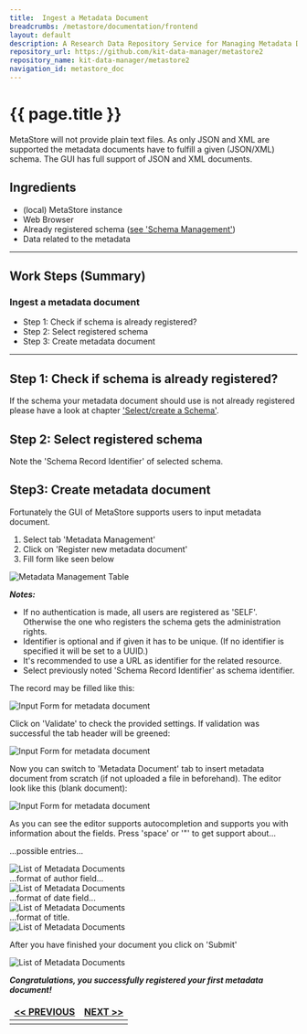 ```yaml
---
title:  Ingest a Metadata Document
breadcrumbs: /metastore/documentation/frontend
layout: default
description: A Research Data Repository Service for Managing Metadata Documents based on JSON or XML.
repository_url: https://github.com/kit-data-manager/metastore2
repository_name: kit-data-manager/metastore2
navigation_id: metastore_doc
---
```


# {{ page.title }} 
MetaStore will not provide plain text files. As only JSON and XML are supported 
the metadata documents have to fulfill a given (JSON/XML) schema.
The GUI has full support of JSON and XML documents. 
## Ingredients

- (local) MetaStore instance
- Web Browser
- Already registered schema ([see 'Schema Management'](../schema/introduction.html))
- Data related to the metadata

---

## Work Steps (Summary)

### Ingest a metadata document
 * Step 1: Check if schema is already registered?
 * Step 2: Select registered schema
 * Step 3: Create metadata document

---

## Step 1: Check if schema is already registered?
If the schema your metadata document should use is not already registered please have a look at chapter ['Select/create a Schema'](../schema/select.html). 


## Step 2: Select registered schema
Note the 'Schema Record Identifier' of selected schema.

## Step3: Create metadata document
Fortunately the GUI of MetaStore supports users to input metadata document. 
1. Select tab 'Metadata Management'
2. Click on 'Register new metadata document'
3. Fill form like seen below


<div class="centerbox">
    <img src="../images/MetadataListing.png" alt="Metadata Management Table" style="max-height:50em;" />
</div>

***Notes:*** 
- If no authentication is made, all users are registered as 'SELF'. Otherwise 
the one who registers the schema gets the administration rights. 
- Identifier is optional and if given it has to be unique. (If no identifier is 
specified it will be set to a UUID.)
- It's recommended to use a URL as identifier for the related resource.
- Select previously noted 'Schema Record Identifier' as schema identifier.

The record may be filled like this:
<div class="centerbox">
    <img src="../images/MetadataRecord.png" alt="Input Form for metadata document" style="max-height:50em;" />
</div>

Click on 'Validate' to check the provided settings.
If validation was successful the tab header will be greened:
<div class="centerbox">
    <img src="../images/MetadataRecord2.png" alt="Input Form for metadata document" style="max-height:50em;" />
</div>

Now you can switch to 'Metadata Document' tab to insert metadata document from scratch (if not uploaded a file in beforehand). The editor look like this (blank document):

<div class="centerbox">
    <img src="../images/MetadataEditor.png" alt="Input Form for metadata document" style="max-height:50em;" />
</div>

As you can see the editor supports autocompletion and supports you with information about the fields. Press 'space' or '"' to 
get support about...

...possible entries...
<div class="centerbox">
    <img src="../images/MetadataEditor2.png" alt="List of Metadata Documents" style="max-height:50em;" />
</div>
...format of author field...
<div class="centerbox">
    <img src="../images/MetadataEditor3.png" alt="List of Metadata Documents" style="max-height:50em;" />
</div>
...format of date field...
<div class="centerbox">
    <img src="../images/MetadataEditor4.png" alt="List of Metadata Documents" style="max-height:50em;" />
</div>
...format of title.
<div class="centerbox">
    <img src="../images/MetadataEditor5.png" alt="List of Metadata Documents" style="max-height:50em;" />
</div>

After you have finished your document you click on 'Submit'


<div class="centerbox">
    <img src="../images/MetadataListing2.png" alt="List of Metadata Documents" style="max-height:50em;" />
</div>

***Congratulations, you successfully registered your first metadata document!***


<style>
td, th {
   border: none!important;
}
</style>
| [<< PREVIOUS](introduction.html)|[NEXT >>](read.html)|
|:----|----:|
| | |
